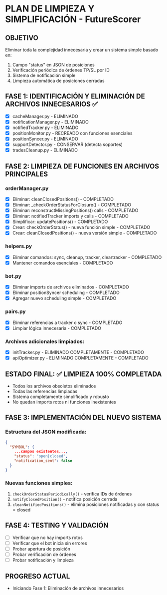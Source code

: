 # PLAN DE LIMPIEZA Y SIMPLIFICACIÓN - FutureScorer

## OBJETIVO
Eliminar toda la complejidad innecesaria y crear un sistema simple basado en:
1. Campo "status" en JSON de posiciones
2. Verificación periódica de órdenes TP/SL por ID
3. Sistema de notificación simple
4. Limpieza automática de posiciones cerradas

## FASE 1: IDENTIFICACIÓN Y ELIMINACIÓN DE ARCHIVOS INNECESARIOS ✅
- [x] cacheManager.py - ELIMINADO
- [x] notificationManager.py - ELIMINADO  
- [x] notifiedTracker.py - ELIMINADO
- [x] positionMonitor.py - RECREADO con funciones esenciales
- [x] positionSyncer.py - ELIMINADO
- [x] supportDetector.py - CONSERVAR (detecta soportes)
- [x] tradesCleanup.py - ELIMINADO

## FASE 2: LIMPIEZA DE FUNCIONES EN ARCHIVOS PRINCIPALES
### orderManager.py
- [x] Eliminar: cleanClosedPositions() - COMPLETADO
- [x] Eliminar: _checkOrderStatusForClosure() - COMPLETADO
- [x] Eliminar: reconstructMissingPositions() calls - COMPLETADO
- [x] Eliminar: notifiedTracker imports y calls - COMPLETADO
- [x] Simplificar: updatePositions() - COMPLETADO
- [x] Crear: checkOrderStatus() - nueva función simple - COMPLETADO
- [x] Crear: cleanClosedPositions() - nueva versión simple - COMPLETADO

### helpers.py
- [x] Eliminar comandos: sync, cleanup, tracker, cleartracker - COMPLETADO
- [x] Mantener comandos esenciales - COMPLETADO

### bot.py
- [x] Eliminar imports de archivos eliminados - COMPLETADO
- [x] Eliminar positionSyncer scheduling - COMPLETADO
- [x] Agregar nuevo scheduling simple - COMPLETADO

### pairs.py
- [x] Eliminar referencias a tracker o sync - COMPLETADO
- [x] Limpiar lógica innecesaria - COMPLETADO

### Archivos adicionales limpiados:
- [x] initTracker.py - ELIMINADO COMPLETAMENTE - COMPLETADO
- [x] apiOptimizer.py - ELIMINADO COMPLETAMENTE - COMPLETADO

## ESTADO FINAL: ✅ LIMPIEZA 100% COMPLETADA
- Todos los archivos obsoletos eliminados
- Todas las referencias limpiadas  
- Sistema completamente simplificado y robusto
- No quedan imports rotos ni funciones inexistentes

## FASE 3: IMPLEMENTACIÓN DEL NUEVO SISTEMA
### Estructura del JSON modificada:
```json
{
  "SYMBOL": {
    ...campos existentes...,
    "status": "open|closed",
    "notification_sent": false
  }
}
```

### Nuevas funciones simples:
1. `checkOrderStatusPeriodically()` - verifica IDs de órdenes
2. `notifyClosedPosition()` - notifica posición cerrada
3. `cleanNotifiedPositions()` - elimina posiciones notificadas y con status = closed

## FASE 4: TESTING Y VALIDACIÓN
- [ ] Verificar que no hay imports rotos
- [ ] Verificar que el bot inicia sin errores
- [ ] Probar apertura de posición
- [ ] Probar verificación de órdenes
- [ ] Probar notificación y limpieza

## PROGRESO ACTUAL
- Iniciando Fase 1: Eliminación de archivos innecesarios
